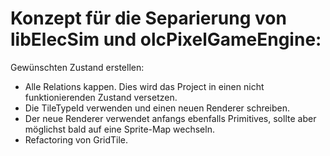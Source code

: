 # Konzept für die Separierung von libElecSim und olcPixelGameEngine:
Gewünschten Zustand erstellen: 
 - Alle Relations kappen. Dies wird das Project in einen nicht funktionierenden Zustand versetzen. 
 - Die TileTypeId verwenden und einen neuen Renderer schreiben.
 - Der neue Renderer verwendet anfangs ebenfalls Primitives, sollte aber möglichst bald auf eine Sprite-Map wechseln.
 - Refactoring von GridTile.